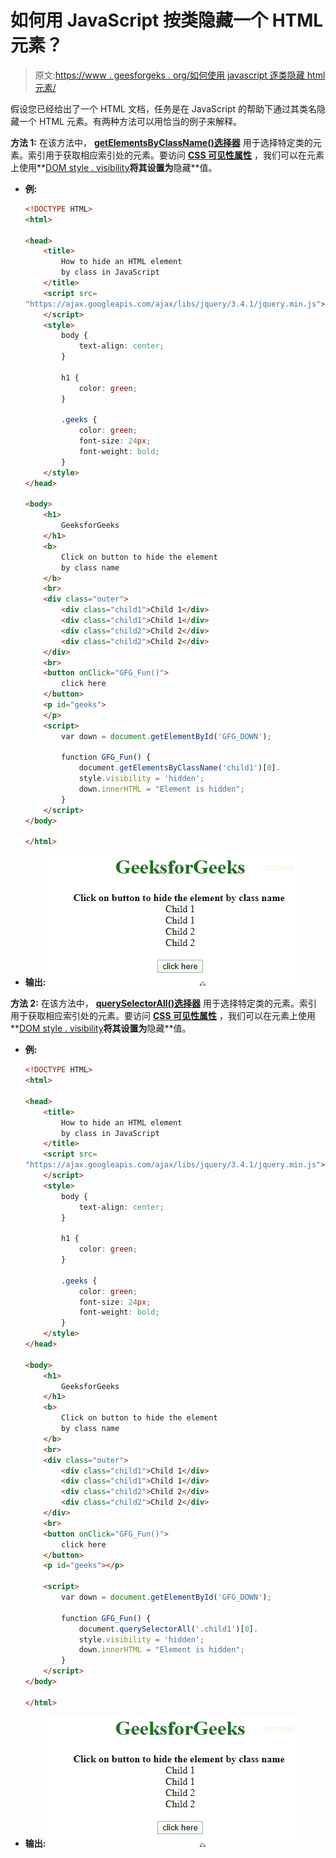 # 如何用 JavaScript 按类隐藏一个 HTML 元素？

> 原文:[https://www . geesforgeks . org/如何使用 javascript 逐类隐藏 html 元素/](https://www.geeksforgeeks.org/how-to-hide-an-html-element-by-class-using-javascript/)

假设您已经给出了一个 HTML 文档，任务是在 JavaScript 的帮助下通过其类名隐藏一个 HTML 元素。有两种方法可以用恰当的例子来解释。

**方法 1:** 在该方法中， **[getElementsByClassName()选择器](https://www.geeksforgeeks.org/html-dom-getelementsbyclassname-method/)** 用于选择特定类的元素。索引用于获取相应索引处的元素。要访问 **[CSS 可见性属性](https://www.geeksforgeeks.org/css-visibility-property/)** ，我们可以在元素上使用**[DOM style . visibility](https://www.geeksforgeeks.org/html-dom-style-visibility-property/)**将其设置为**隐藏**值。

*   **例:**

    ```html
    <!DOCTYPE HTML>
    <html>

    <head>
        <title>
            How to hide an HTML element
            by class in JavaScript
        </title>
        <script src=
    "https://ajax.googleapis.com/ajax/libs/jquery/3.4.1/jquery.min.js">
        </script>
        <style>
            body {
                text-align: center;
            }

            h1 {
                color: green;
            }

            .geeks {
                color: green;
                font-size: 24px;
                font-weight: bold;
            }
        </style>
    </head>

    <body>
        <h1> 
            GeeksforGeeks 
        </h1>
        <b> 
            Click on button to hide the element 
            by class name
        </b>
        <br>
        <div class="outer">
            <div class="child1">Child 1</div>
            <div class="child1">Child 1</div>
            <div class="child2">Child 2</div>
            <div class="child2">Child 2</div>
        </div>
        <br>
        <button onClick="GFG_Fun()">
            click here
        </button>
        <p id="geeks">
        </p>
        <script>
            var down = document.getElementById('GFG_DOWN');

            function GFG_Fun() {
                document.getElementsByClassName('child1')[0].
                style.visibility = 'hidden';
                down.innerHTML = "Element is hidden";
            }
        </script>
    </body>

    </html>
    ```

*   **输出:** ![](img/414b07a5d1d1905c3cc808287cefde15.png)

**方法 2:** 在该方法中， **[querySelectorAll()选择器](https://www.geeksforgeeks.org/html-dom-queryselectorall-method/)** 用于选择特定类的元素。索引用于获取相应索引处的元素。要访问 **[CSS 可见性属性](https://www.geeksforgeeks.org/css-visibility-property/)** ，我们可以在元素上使用**[DOM style . visibility](https://www.geeksforgeeks.org/html-dom-style-visibility-property/)**将其设置为**隐藏**值。

*   **例:**

    ```html
    <!DOCTYPE HTML>
    <html>

    <head>
        <title>
            How to hide an HTML element
            by class in JavaScript
        </title>
        <script src=
    "https://ajax.googleapis.com/ajax/libs/jquery/3.4.1/jquery.min.js">
        </script>
        <style>
            body {
                text-align: center;
            }

            h1 {
                color: green;
            }

            .geeks {
                color: green;
                font-size: 24px;
                font-weight: bold;
            }
        </style>
    </head>

    <body>
        <h1> 
            GeeksforGeeks 
        </h1>
        <b> 
            Click on button to hide the element 
            by class name
        </b>
        <br>
        <div class="outer">
            <div class="child1">Child 1</div>
            <div class="child1">Child 1</div>
            <div class="child2">Child 2</div>
            <div class="child2">Child 2</div>
        </div>
        <br>
        <button onClick="GFG_Fun()">
            click here
        </button>
        <p id="geeks"></p>

        <script>
            var down = document.getElementById('GFG_DOWN');

            function GFG_Fun() {
                document.querySelectorAll('.child1')[0].
                style.visibility = 'hidden';
                down.innerHTML = "Element is hidden";
            }
        </script>
    </body>

    </html>
    ```

*   **输出:** ![](img/414b07a5d1d1905c3cc808287cefde15.png)